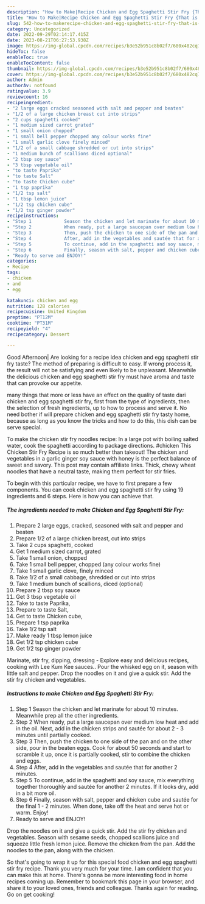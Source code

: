 ```yaml
---
description: "How to Make|Recipe Chicken and Egg Spaghetti Stir Fry {That is Simple"
title: "How to Make|Recipe Chicken and Egg Spaghetti Stir Fry {That is Simple"
slug: 542-how-to-makerecipe-chicken-and-egg-spaghetti-stir-fry-that-is-simple
category: Uncategorized
date: 2022-09-29T02:14:17.415Z
date: 2023-08-21T06:27:53.938Z
image: https://img-global.cpcdn.com/recipes/b3e52b951c8b02f7/680x482cq70/chicken-and-egg-spaghetti-stir-fry-recipe-main-photo.jpg
hideToc: false
enableToc: true
enableTocContent: false
thumbnail: https://img-global.cpcdn.com/recipes/b3e52b951c8b02f7/680x482cq70/chicken-and-egg-spaghetti-stir-fry-recipe-main-photo.jpg
cover: https://img-global.cpcdn.com/recipes/b3e52b951c8b02f7/680x482cq70/chicken-and-egg-spaghetti-stir-fry-recipe-main-photo.jpg
author: Admin
authorAv: notfound
ratingvalue: 3.9
reviewcount: 16
recipeingredient:
- "2 large eggs cracked seasoned with salt and pepper and beaten"
- "1/2 of a large chicken breast cut into strips"
- "2 cups spaghetti cooked"
- "1 medium sized carrot grated"
- "1 small onion chopped"
- "1 small bell pepper chopped any colour works fine"
- "1 small garlic clove finely minced"
- "1/2 of a small cabbage shredded or cut into strips"
- "1 medium bunch of scallions diced optional"
- "2 tbsp soy sauce"
- "3 tbsp vegetable oil"
- "to taste Paprika"
- "to taste Salt"
- "to taste Chicken cube"
- "1 tsp paprika"
- "1/2 tsp salt"
- "1 tbsp lemon juice"
- "1/2 tsp chicken cube"
- "1/2 tsp ginger powder"
recipeinstructions:
- "Step 1            Season the chicken and let marinate for about 10 minutes. Meanwhile prep all the other ingredients."
- "Step 2            When ready, put a large saucepan over medium low heat and add in the oil. Next, add in the chicken strips and sautée for about 2 - 3 minutes until partially cooked."
- "Step 3            Then, push the chicken to one side of the pan and on the other side, pour in the beaten eggs. Cook for about 50 seconds and start to scramble it up, once it is partially cooked, stir to combine the chicken and eggs."
- "Step 4            After, add in the vegetables and sautée that for another 2 minutes."
- "Step 5            To continue, add in the spaghetti and soy sauce, mix everything together thoroughly and sautée for another 2 minutes. If it looks dry, add in a bit more oil."
- "Step 6            Finally, season with salt, pepper and chicken cube and sautée for the final 1 - 2 minutes. When done, take off the heat and serve hot or warm. Enjoy!"
- "Ready to serve and ENJOY!"
categories:
- Recipe
tags:
- chicken
- and
- egg

katakunci: chicken and egg 
nutrition: 128 calories
recipecuisine: United Kingdom
preptime: "PT12M"
cooktime: "PT31M"
recipeyield: "4"
recipecategory: Dessert

---
```



Good Afternoon| Are looking for a recipe idea chicken and egg spaghetti stir fry taste? The method of preparing is difficult to easy. If wrong process it, the result will not be satisfying and even likely to be unpleasant. Meanwhile the delicious chicken and egg spaghetti stir fry must have aroma and taste that can provoke our appetite.






many things that more or less have an effect on the quality of taste dari chicken and egg spaghetti stir fry, first from the type of ingredients, then the selection of fresh ingredients, up to how to process and serve it. No need bother if will prepare chicken and egg spaghetti stir fry tasty home, because as long as you know the tricks and how to do this, this dish can be serve special.


To make the chicken stir fry noodles recipe: In a large pot with boiling salted water, cook the spaghetti according to package directions. #chicken This Chicken Stir Fry Recipe is so much better than takeout! The chicken and vegetables in a garlic ginger soy sauce with honey is the perfect balance of sweet and savory. This post may contain affiliate links. Thick, chewy wheat noodles that have a neutral taste, making them perfect for stir fries.


To begin with this particular recipe, we have to first prepare a few components. You can cook chicken and egg spaghetti stir fry using 19 ingredients and 6 steps. Here is how you can achieve that.

<!--inarticleads1-->

##### The ingredients needed to make Chicken and Egg Spaghetti Stir Fry:

1. Prepare 2 large eggs, cracked, seasoned with salt and pepper and beaten
1. Prepare 1/2 of a large chicken breast, cut into strips
1. Take 2 cups spaghetti, cooked
1. Get 1 medium sized carrot, grated
1. Take 1 small onion, chopped
1. Take 1 small bell pepper, chopped (any colour works fine)
1. Take 1 small garlic clove, finely minced
1. Take 1/2 of a small cabbage, shredded or cut into strips
1. Take 1 medium bunch of scallions, diced (optional)
1. Prepare 2 tbsp soy sauce
1. Get 3 tbsp vegetable oil
1. Take to taste Paprika,
1. Prepare to taste Salt,
1. Get to taste Chicken cube,
1. Prepare 1 tsp paprika
1. Take 1/2 tsp salt
1. Make ready 1 tbsp lemon juice
1. Get 1/2 tsp chicken cube
1. Get 1/2 tsp ginger powder


Marinate, stir fry, dipping, dressing - Explore easy and delicious recipes, cooking with Lee Kum Kee sauces.. Pour the whisked egg on it, season with little salt and pepper. Drop the noodles on it and give a quick stir. Add the stir fry chicken and vegetables. 

<!--inarticleads2-->

##### Instructions to make Chicken and Egg Spaghetti Stir Fry:

1. Step 1            Season the chicken and let marinate for about 10 minutes. Meanwhile prep all the other ingredients.
1. Step 2            When ready, put a large saucepan over medium low heat and add in the oil. Next, add in the chicken strips and sautée for about 2 - 3 minutes until partially cooked.
1. Step 3            Then, push the chicken to one side of the pan and on the other side, pour in the beaten eggs. Cook for about 50 seconds and start to scramble it up, once it is partially cooked, stir to combine the chicken and eggs.
1. Step 4            After, add in the vegetables and sautée that for another 2 minutes.
1. Step 5            To continue, add in the spaghetti and soy sauce, mix everything together thoroughly and sautée for another 2 minutes. If it looks dry, add in a bit more oil.
1. Step 6            Finally, season with salt, pepper and chicken cube and sautée for the final 1 - 2 minutes. When done, take off the heat and serve hot or warm. Enjoy!
1. Ready to serve and ENJOY!

Drop the noodles on it and give a quick stir. Add the stir fry chicken and vegetables. Season with sesame seeds, chopped scallions juice and squeeze little fresh lemon juice. Remove the chicken from the pan. Add the noodles to the pan, along with the chicken. 

So that's going to wrap it up for this special food chicken and egg spaghetti stir fry recipe. Thank you very much for your time. I am confident that you can make this at home. There's gonna be more interesting food in home recipes coming up. Remember to bookmark this page in your browser, and share it to your loved ones, friends and colleague. Thanks again for reading. Go on get cooking!
